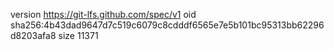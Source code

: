 version https://git-lfs.github.com/spec/v1
oid sha256:4b43dad9647d7c519c6079c8cdddf6565e7e5b101bc95313bb62296d8203afa8
size 11371
